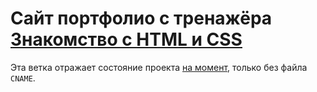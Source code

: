 # Сайт портфолио с тренажёра [Знакомство с HTML и CSS](https://htmlacademy.ru/courses/basic-html-css)

Эта ветка отражает состояние проекта
[на момент](https://htmlacademy.ru/courses/basic-html-css/homeworks/29/steps/3),
только без файла `CNAME`.
